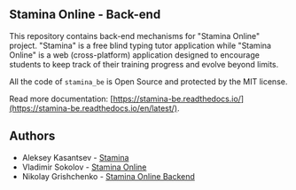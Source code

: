 Stamina Online - Back-end
---
This repository contains back-end mechanisms for "Stamina Online" project. "Stamina" is a free blind typing 
tutor application while "Stamina Online" is a web (cross-platform) application designed to encourage 
students to keep track of their training progress and evolve beyond limits.

All the code of ``stamina_be`` is Open Source and protected by the MIT license.

Read more documentation: [https://stamina-be.readthedocs.io/](https://stamina-be.readthedocs.io/en/latest/).

Authors
---
- Aleksey Kasantsev - [Stamina](https://stamina.ru/)
- Vladimir Sokolov - [Stamina Online](https://staminaon.com)
- Nikolay Grishchenko - [Stamina Online Backend](https://github.com/ngr/stamina_be)